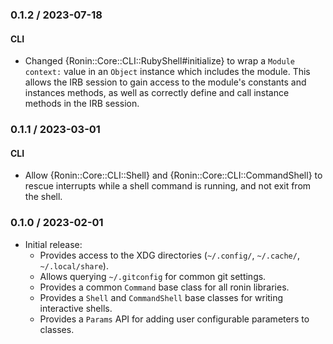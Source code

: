 ### 0.1.2 / 2023-07-18

#### CLI

* Changed {Ronin::Core::CLI::RubyShell#initialize} to wrap a `Module` `context:`
  value in an `Object` instance which includes the module. This allows the
  IRB session to gain access to the module's constants and instances methods,
  as well as correctly define and call instance methods in the IRB session.

### 0.1.1 / 2023-03-01

#### CLI

* Allow {Ronin::Core::CLI::Shell} and {Ronin::Core::CLI::CommandShell} to
  rescue interrupts while a shell command is running, and not exit from the
  shell.

### 0.1.0 / 2023-02-01

* Initial release:
  * Provides access to the XDG directories (`~/.config/`, `~/.cache/`,
    `~/.local/share`).
  * Allows querying `~/.gitconfig` for common git settings.
  * Provides a common `Command` base class for all ronin libraries.
  * Provides a `Shell` and `CommandShell` base classes for writing interactive
    shells.
  * Provides a `Params` API for adding user configurable parameters to classes.

